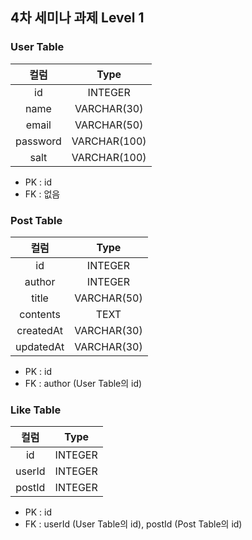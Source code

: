 ## 4차 세미나 과제 Level 1

### User Table
|컬럼|Type|
|:---:|:---:|
|id|INTEGER|
|name|VARCHAR(30)|
|email|VARCHAR(50)|
|password|VARCHAR(100)|
|salt|VARCHAR(100)|

- PK : id
- FK : 없음

### Post Table
|컬럼|Type|
|:---:|:---:|
|id|INTEGER|
|author|INTEGER|
|title|VARCHAR(50)|
|contents|TEXT|
|createdAt|VARCHAR(30)|
|updatedAt|VARCHAR(30)|

- PK : id
- FK : author (User Table의 id)

### Like Table
|컬럼|Type|
|:---:|:---:|
|id|INTEGER|
|userId|INTEGER|
|postId|INTEGER|

- PK : id
- FK : userId (User Table의 id), postId (Post Table의 id)